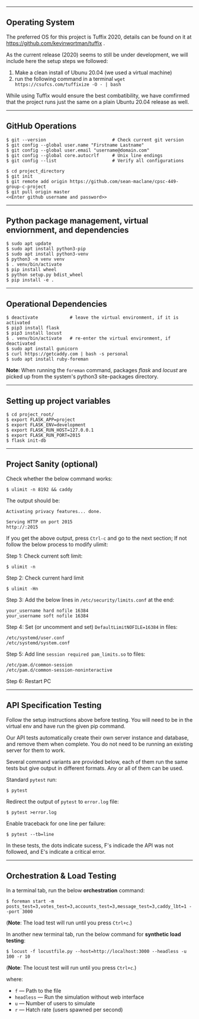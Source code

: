 ----------------
Operating System
----------------
The preferred OS for this project is Tuffix 2020, details can be found on it at https://github.com/kevinwortman/tuffix .


As the current release (2020) seems to still be under development, we will include here the setup steps we followed:
1. Make a clean install of Ubunu 20.04 (we used a virtual machine)
2. run the following command in a terminal `wget https://csufcs.com/tuffixize -O - | bash`


While using Tuffix would ensure the best combatibility, we have comfirmed that the project runs just the same on a
plain Ubuntu 20.04 release as well.

-----------------
GitHub Operations
-----------------

```
$ git --version                         # Check current git version
$ git config --global user.name "Firstname Lastname"
$ git config --global user.email "username@domain.com"
$ git config --global core.autocrlf     # Unix line endings
$ git config --list                     # Verify all configurations

$ cd project_directory
$ git init
$ git remote add origin https://github.com/sean-maclane/cpsc-449-group-c-project
$ git pull origin master
<<Enter github username and password>>
```

----------------------------------------------------------------
Python package management, virtual enviornment, and dependencies
----------------------------------------------------------------

```
$ sudo apt update
$ sudo apt install python3-pip
$ sudo apt install python3-venv
$ python3 -m venv venv
$ . venv/bin/activate
$ pip install wheel
$ python setup.py bdist_wheel 
$ pip install -e .
```

------------------------
Operational Dependencies
------------------------

```
$ deactivate            # leave the virtual environment, if it is activated
$ pip3 install flask
$ pip3 install locust
$ . venv/bin/activate   # re-enter the virtual environment, if deactivated
$ sudo apt install gunicorn
$ curl https://getcaddy.com | bash -s personal
$ sudo apt install ruby-foreman
```

**Note**: When running the `foreman` command, packages _flask_ and _locust_ are picked up from the system's python3 site-packages directory.


----------------------------
Setting up project variables
----------------------------

```
$ cd project_root/
$ export FLASK_APP=project
$ export FLASK_ENV=development
$ export FLASK_RUN_HOST=127.0.0.1
$ export FLASK_RUN_PORT=2015
$ flask init-db
```

-------------------------
Project Sanity (optional)
-------------------------

Check whether the below command works:

```
$ ulimit -n 8192 && caddy
```

The output should be:
```
Activating privacy features... done.

Serving HTTP on port 2015 
http://:2015

```

If you get the above output, press `Ctrl-c` and go to the next section; If not follow the below process to modify ulimit:

Step 1: Check current soft limit:
```
$ ulimit -n
```

Step 2: Check current hard limit
```
$ ulimit -Hn
```

Step 3: Add the below lines in `/etc/security/limits.conf` at the end:
```
your_username hard nofile 16384
your_username soft nofile 16384
```

Step 4: Set (or uncomment and set) `DefaultLimitNOFILE=16384` in files:
```
/etc/systemd/user.conf
/etc/systemd/system.conf
```

Step 5: Add line `session required pam_limits.so` to files:
```
/etc/pam.d/common-session
/etc/pam.d/common-session-noninteractive
```

Step 6: Restart PC


-------------------------
API Specification Testing
-------------------------
Follow the setup instructions above before testing. You will need to be in the virtual env and have run the given pip command.

Our API tests automatically create their own server instance and database, and remove them when complete. You do not need to be running an existing server for them to work.

Several command variants are provided below, each of them run the same tests but give output in different formats. Any or all of them can be used.

Standard `pytest` run:
```
$ pytest
```

Redirect the output of `pytest` to `error.log` file:
```
$ pytest >error.log
```

Enable traceback for one line per failure:
```
$ pytest --tb=line
```
In these tests, the dots indicate sucess, F's indicade the API was not followed, and E's indicate a critical error.

----------------------------
Orchestration & Load Testing
----------------------------

In a terminal tab, run the below **orchestration** command:

```
$ foreman start -m posts_test=3,votes_test=3,accounts_test=3,message_test=3,caddy_lbt=1 --port 3000
``` 

(**Note**: The load test will run until you press `Ctrl+c`.)


In another new terminal tab, run the below command for **synthetic load testing**:

```
$ locust -f locustfile.py --host=http://localhost:3000 --headless -u 100 -r 10
```

(**Note**: The locust test will run until you press `Ctrl+c`.)

where:

+ `f` — Path to the file
+ `headless` — Run the simulation without web interface
+ `u` — Number of users to simulate
+ `r` — Hatch rate (users spawned per second)
